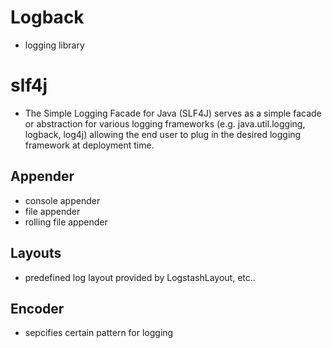 # Logback 
- logging library

# slf4j
- The Simple Logging Facade for Java (SLF4J) serves as a simple facade or abstraction for various logging frameworks (e.g. java.util.logging, logback, log4j) allowing the end user to plug in the desired logging framework at deployment time.

## Appender
- console appender
- file appender
- rolling file appender

## Layouts
- predefined log layout provided by LogstashLayout, etc..

## Encoder
- sepcifies certain pattern for logging
